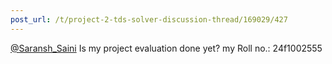 ```yaml
---
post_url: /t/project-2-tds-solver-discussion-thread/169029/427
---
```

[@Saransh\_Saini](/u/saransh_saini) Is my project evaluation done yet? my Roll no.: 24f1002555